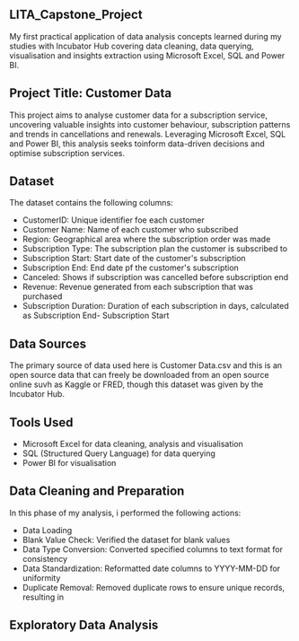 ## LITA_Capstone_Project
My first practical application of data analysis concepts learned during my studies with Incubator Hub covering data cleaning, data querying, visualisation and insights extraction using Microsoft Excel, SQL and Power BI.

## Project Title: Customer Data
This project aims to analyse customer data for a subscription service, uncovering valuable insights into customer behaviour, subscription patterns and trends in cancellations and renewals. Leveraging Microsoft Excel, SQL and Power BI, this analysis seeks toinform data-driven decisions and optimise subscription services.

## Dataset
The dataset contains the following columns:
- CustomerID: Unique identifier foe each customer
- Customer Name: Name of each customer who subscribed
- Region: Geographical area where the subscription order was made
- Subscription Type: The subscription plan the customer is subscribed to
- Subscription Start: Start date of the customer's subscription
- Subscription End: End date pf the customer's subscription
- Canceled: Shows if subscription was cancelled before subscription end
- Revenue: Revenue generated from each subscription that was purchased
- Subscription Duration: Duration of each subscription in days, calculated as Subscription End- Subscription Start

## Data Sources
The primary source of data used here is Customer Data.csv and this is an open source data that can freely be downloaded from an open source online suvh as Kaggle or FRED, though this dataset was given by the Incubator Hub.

## Tools Used
- Microsoft Excel for data cleaning, analysis and visualisation
- SQL (Structured Query Language) for data querying
- Power BI for visualisation

## Data Cleaning and Preparation
In this phase of my analysis, i performed the following actions:
- Data Loading
- Blank Value Check: Verified the dataset for blank values
- Data Type Conversion: Converted specified columns to text format for consistency
- Data Standardization: Reformatted date columns to YYYY-MM-DD for uniformity
- Duplicate Removal: Removed duplicate rows to ensure unique records, resulting in
 
## Exploratory Data Analysis
  
  
  
